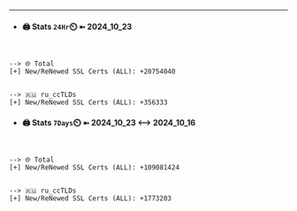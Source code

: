 

---
- #### 🖨️ **Stats** `24Hr`⏲️ ➼ 2024_10_23
```console


--> 🌐 Total
[+] New/ReNewed SSL Certs (ALL): +20754040


--> 🇷🇺 ru_ccTLDs
[+] New/ReNewed SSL Certs (ALL): +356333

```

- #### 🖨️ **Stats** `7Days`⏲️ ➼ 2024_10_23 <--> 2024_10_16
```console


--> 🌐 Total
[+] New/ReNewed SSL Certs (ALL): +109081424


--> 🇷🇺 ru_ccTLDs
[+] New/ReNewed SSL Certs (ALL): +1773203

```

